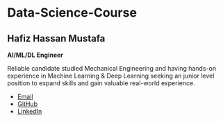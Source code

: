 # Data-Science-Course


<section id="profile">
        <div class="profile-info">
            <h2>Hafiz Hassan Mustafa</h2>
            <p><b>AI/ML/DL Engineer</b></p>
            <p>Reliable candidate studied Mechanical Engineering and having hands-on experience in 
                Machine Learning & Deep Learning seeking an junior level position to expand skills and 
                gain valuable real-world experience.</p>
            <div class="contact-links">
                <ul>
                    <li><a href="https://mail.google.com/mail/u/0/#inbox:hassanqureshi700@gmail.com" target="_blank">Email</a></li>
                    <li><a href="https://github.com/Hassanmustafa786?tab=repositories" target="_blank">GitHub</a></li>
                    <li><a href="https://www.linkedin.com/in/hafiz-hassan-mustafa-692b391b4/" target="_blank">LinkedIn</a></li>
                </ul>
            </div>
        </div>
</section>
